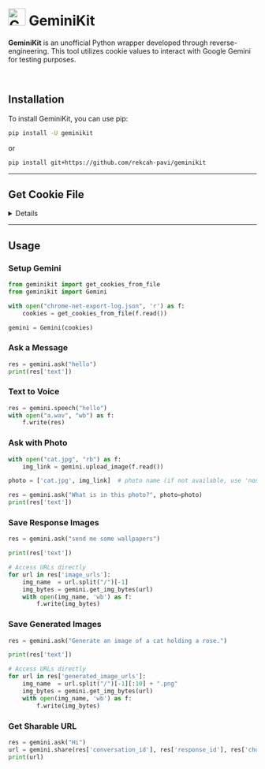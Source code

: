 # <img src="https://www.gstatic.com/lamda/images/gemini_sparkle_v002_d4735304ff6292a690345.svg" width="35px" alt="Gemini Icon" /> GeminiKit

**GeminiKit** is an unofficial Python wrapper developed through reverse-engineering. This tool utilizes cookie values to interact with Google Gemini for testing purposes.

<br>

## Installation

To install GeminiKit, you can use pip:

```bash
pip install -U geminikit
```
or

```bash
pip install git+https://github.com/rekcah-pavi/geminikit
```

***
 ## Get Cookie File
<details>
 

For a detailed video guide, [click here](https://youtu.be/IUCJg2KWcJs).

<br>

### 1. Close All Tabs

Ensure all tabs are closed in Google Chrome.

### 2. Access Network Export

- Open a new tab and navigate to `chrome://net-export/`.

### 3. Configure Logging Settings

- Check the box labeled `Include cookies and credentials`.
- Set the `Maximum log size` to `1 MB`.
- Click the `Start logging` button.

### 4. Perform Actions

- Open a new tab and go to [gemini.google.com](https://gemini.google.com).
- Log in to your Gemini account.
- Send a sample message and wait for Gemini's response.

### 5. Stop Logging

- Return to the logging tab and click the `Stop logging` button.

### 6. Retrieve Cookies

- The cookies will be saved in a JSON file.

### 7. Extract Cookies from File

```python
from geminikit import get_cookies_from_file

with open("chrome-net-export-log.json", 'r') as f:
    cookies = get_cookies_from_file(f.read())

print(cookies)
```

</details>

***

## Usage

### Setup Gemini

```python
from geminikit import get_cookies_from_file
from geminikit import Gemini

with open("chrome-net-export-log.json", 'r') as f:
    cookies = get_cookies_from_file(f.read())

gemini = Gemini(cookies)
```

### Ask a Message

```python
res = gemini.ask("hello")
print(res['text'])
```

### Text to Voice

```python
res = gemini.speech("hello")
with open("a.wav", "wb") as f:
    f.write(res)
```

### Ask with Photo

```python
with open("cat.jpg", "rb") as f:
    img_link = gemini.upload_image(f.read())

photo = ['cat.jpg', img_link]  # photo name (if not available, use 'none.jpg'), link

res = gemini.ask("What is in this photo?", photo=photo)
print(res['text'])
```

### Save Response Images

```python
res = gemini.ask("send me some wallpapers")

print(res['text'])

# Access URLs directly
for url in res['image_urls']:
    img_name  = url.split("/")[-1]
    img_bytes = gemini.get_img_bytes(url)
    with open(img_name, 'wb') as f:
        f.write(img_bytes)
```

### Save Generated Images

```python
res = gemini.ask("Generate an image of a cat holding a rose.")

print(res['text'])

# Access URLs directly
for url in res['generated_image_urls']:
    img_name  = url.split("/")[-1][:10] + ".png"
    img_bytes = gemini.get_img_bytes(url)
    with open(img_name, 'wb') as f:
        f.write(img_bytes)
```

### Get Sharable URL

```python
res = gemini.ask("Hi")
url = gemini.share(res['conversation_id'], res['response_id'], res['choice_id'], res['req_id'], res['fsid'], title="test by me")
print(url)
```
